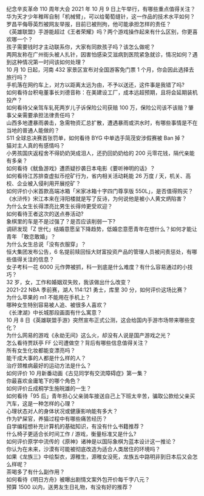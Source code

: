 纪念辛亥革命 110 周年大会 2021 年 10 月 9 日上午举行，有哪些重点值得关注？  
华为天才少年稚晖自制「机械臂」，可以给葡萄缝针，这一作品的技术水平如何？  
罗昌平侮辱英烈被网友举报，目前已被刑拘，他可能承担怎样的责任？  
《英雄联盟》手游能超过《王者荣耀》吗？两个游戏操作起来有什么区别，你更喜欢哪一个？  
孩子需要钱时才主动联系你，大家有同款孩子吗？该怎么做呢？  
两网友称在广州街头被人扎针，因害怕感染艾滋病到医院紧急就诊，情况如何？遇到这种情况第一时间该如何处理？  
10 月 10 日起，河南 432 家景区宣布对全国游客免门票 1 个月，你会因此选择去旅行吗？  
手机落在网约车上，对方以距离太远为由，不予以送还，这件事是我错了吗?  
如何看待台积电董事长刘德音称：在美建设工厂，成本远超预期，且将会延期装机投产？  
如何看待父亲驾车轧死两岁儿子诉保险公司获赔 100 万，保险公司该不该赔？肇事父亲需要承担法律责任吗？  
山西多地遭暴雨袭击，急需物资汇总扩散，遭遇暴雨或洪水时，有哪些事情是不在当地的普通人能做的？  
S11 全球总决赛首张罚单，如何看待 BYG 中单选手简茂安涉假赛被 Ban 掉？  
猫对主人真的有感情吗？  
小男孩国庆返程舍不得奶奶哭成泪人，还扔回奶奶给的 200 元零花钱，隔代亲能有多亲？  
如何看待《鱿鱼游戏》遭质疑抄袭日本电影《要听神明的话》？  
如何看待江苏排查虚拟币挖矿行为，省内相关活动耗能 26 万度 / 天，机关、高校、企业被入侵利用开展挖矿？  
如何评价小米首款高端冰箱「米家冰箱十字四门尊享版 550L」，是否值得购买？  
《水浒传》宋江本来在浔阳楼就是写了反诗，为何说他是被小人黄文炳陷害？  
为什么女生长得漂亮比男生长得帅更受欢迎？  
如何看待王者这次的送点券活动?  
象棋里的车是不是过强了？是否应该削弱一下?  
调研发现「Z 世代」结婚意愿呈下降趋势，低婚恋意愿青年在想什么？如何才能让青年 「敢恋敢婚」？  
为什么女生总说「没有衣服穿」？  
恒大集团发布公告，6 名提前赎回恒大财富投资产品的管理人员被问责惩处，有哪些值得关注的信息？  
女子考科一花 6000 元作弊被抓，科一到底是什么难度？有什么容易通过的小技巧？  
32 岁，女，工作和婚姻双失败，我该做出什么改变？  
2021-22 NBA 季前赛，湖人 114:121 勇士，库里 30 分，如何评价这场比赛？  
为什么苹果的 m1 不能用在手机上？  
哪种女生特别容易被人追、被很多人喜欢？  
《长津湖》中长城那段画面有什么寓意？  
10 月 8 日《英雄联盟手游》突然宣布正式公测，这会给国内手游市场带来哪些变化？  
为什么网易的游戏《永劫无间》这么火，却没有人说是国产游戏之光？  
怎么看待贾跃亭 FF 公司遭做空？背后有哪些信息值得关注？  
所有女生化妆都能变漂亮吗？  
能干成大事的人都是什么样的人？  
治疗颈椎病最好的运动方法是什么？  
如何评价 10 月新番动画《古见同学有交流障碍症》第一集？  
你最喜欢金庸笔下的哪个角色？  
如何评价丘成桐学生施皖雄的一生？  
如何看待「95 后」青年担心父亲骑车接送自己上下班太辛苦，骗取公款给父亲买汽车，这是一种怎样的心理？  
心理状态对人的身体状况或健康影响能有多大？  
作为铲屎官，养猫过程中有哪些痛苦经历？  
自学编程想补充计算机的基础知识，有没有什么书籍推荐？  
什么椅子更适合长时间工作 / 游戏，衡量标准又是什么?  
如何评价原学中流传的《原神》诸神是以国际象棋为蓝本设计这一推论？  
你认为在未来，沙漠有可能被彻底改造为适合人类居住的环境吗？  
如果《龙族三》中绘梨衣，源稚生，源稚女没死，龙族五中路明非到日本后又会怎么样呢？  
茶喝多了有什么副作用？  
如何看待《明日方舟》被曝出剧情文案外包开价每千字八元？  
预算 1500 以内，送男友生日礼物，有没有好的推荐？  
